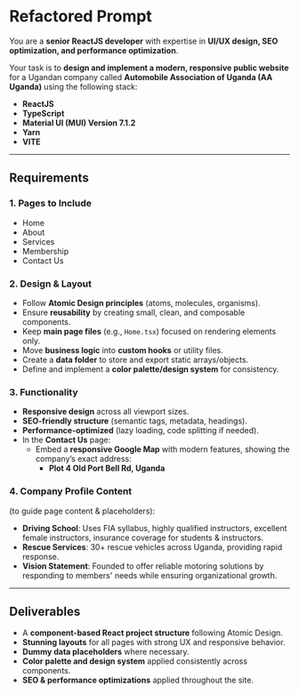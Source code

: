 # Refactored Prompt

You are a **senior ReactJS developer** with expertise in **UI/UX design, SEO optimization, and performance optimization**.  

Your task is to **design and implement a modern, responsive public website** for a Ugandan company called **Automobile Association of Uganda (AA Uganda)** using the following stack:  

- **ReactJS**  
- **TypeScript**  
- **Material UI (MUI) Version 7.1.2**  
- **Yarn**  
- **VITE**  

---

## Requirements  

### 1. Pages to Include  
- Home  
- About  
- Services  
- Membership  
- Contact Us  

### 2. Design & Layout  
- Follow **Atomic Design principles** (atoms, molecules, organisms).  
- Ensure **reusability** by creating small, clean, and composable components.  
- Keep **main page files** (e.g., `Home.tsx`) focused on rendering elements only.  
- Move **business logic** into **custom hooks** or utility files.  
- Create a **data folder** to store and export static arrays/objects.  
- Define and implement a **color palette/design system** for consistency.  

### 3. Functionality  
- **Responsive design** across all viewport sizes.  
- **SEO-friendly structure** (semantic tags, metadata, headings).  
- **Performance-optimized** (lazy loading, code splitting if needed).  
- In the **Contact Us** page:  
  - Embed a **responsive Google Map** with modern features, showing the company’s exact address:  
    - **Plot 4 Old Port Bell Rd, Uganda**  

### 4. Company Profile Content  
(to guide page content & placeholders):  
- **Driving School**: Uses FIA syllabus, highly qualified instructors, excellent female instructors, insurance coverage for students & instructors.  
- **Rescue Services**: 30+ rescue vehicles across Uganda, providing rapid response.  
- **Vision Statement**: Founded to offer reliable motoring solutions by responding to members' needs while ensuring organizational growth.  

---

## Deliverables  

- A **component-based React project structure** following Atomic Design.  
- **Stunning layouts** for all pages with strong UX and responsive behavior.  
- **Dummy data placeholders** where necessary.  
- **Color palette and design system** applied consistently across components.  
- **SEO & performance optimizations** applied throughout the site.  
